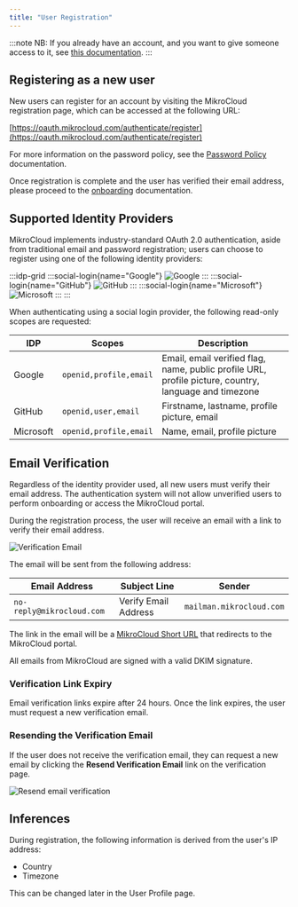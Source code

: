 ```yaml
---
title: "User Registration"
---
```


:::note
NB: If you already have an account, and you want to give someone access to it,
see [this documentation](/documentation/settings/users#granting-someone-access-to-your-mikrocloud-resources).
:::

## Registering as a new user

New users can register for an account by visiting the MikroCloud registration page,
which can be accessed at the following URL:

[https://oauth.mikrocloud.com/authenticate/register](https://oauth.mikrocloud.com/authenticate/register)

For more information on the password policy, see the [Password Policy](/documentation/resources/password-policy)
documentation.

Once registration is complete and the user has verified their email address, please proceed to the
[onboarding](/documentation/getting-started/onboarding) documentation.

## Supported Identity Providers

MikroCloud implements industry-standard OAuth 2.0 authentication,
aside from traditional email and password registration; users can choose to register using one of the following identity
providers:

:::idp-grid
:::social-login{name="Google"}
![Google](https://cdn.mkcld.io/8992f04aca459d559706f5c7a6c04cba93878a07a78434bff600c9283efdf56c.png)
:::
:::social-login{name="GitHub"}
![GitHub](https://cdn.mkcld.io/68e42fdf51efe828cb1196eebae181ac963b29151aed4f1786cdf91a5d667f07.png)
:::
:::social-login{name="Microsoft"}
![Microsoft](https://cdn.mkcld.io/7a0a6490c28074a286fa04478d14819dfc05e150b81167481d115b686f09f2c8.png)
:::
:::

When authenticating using a social login provider, the following read-only scopes are requested:

| IDP       | Scopes                 | Description                                                                                           |
|-----------|------------------------|-------------------------------------------------------------------------------------------------------|
| Google    | `openid,profile,email` | Email, email verified flag, name, public profile URL, profile picture, country, language and timezone |
| GitHub    | `openid,user,email`    | Firstname, lastname, profile picture, email                                                           |
| Microsoft | `openid,profile,email` | Name, email, profile picture                                                                          |

## Email Verification

Regardless of the identity provider used, all new users must verify their email address.
The authentication system will not allow unverified users to perform onboarding or access the MikroCloud portal.

During the registration process, the user will receive an email with a link to verify their email address.

![Verification Email](https://cdn.mkcld.io/c164decf12891018bcfc9620ad4467c9a379f2def4edc4de22506afd54e94908.png)

The email will be sent from the following address:

| Email Address             | Subject Line         | Sender                   |
|---------------------------|----------------------|--------------------------|
| `no-reply@mikrocloud.com` | Verify Email Address | `mailman.mikrocloud.com` |

The link in the email will be a [MikroCloud Short URL](/documentation/resources/short-links) that redirects to the
MikroCloud portal.

All emails from MikroCloud are signed with a valid DKIM signature.

### Verification Link Expiry

Email verification links expire after 24 hours. Once the link expires, the user must request a new verification email.

### Resending the Verification Email

If the user does not receive the verification email, they can request a new email by clicking the **Resend Verification
Email** link on the verification page.

![Resend email verification](https://cdn.mkcld.io/06ed0221e95f7570c54e34d7bfbd2877352510dbf7c8ae5ed44fdc8b881082e9.png)

## Inferences

During registration, the following information is derived from the user's IP address:

* Country
* Timezone

This can be changed later in the User Profile page.
